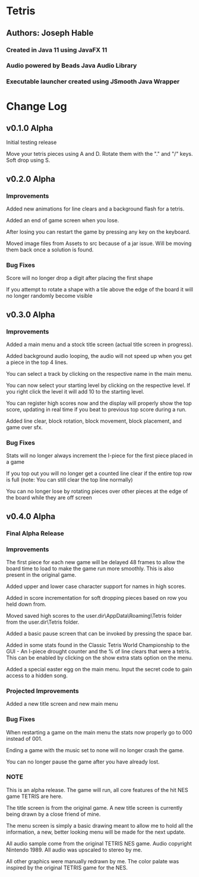 # Tetris

## Authors: Joseph Hable

### Created in Java 11 using JavaFX 11

### Audio powered by Beads Java Audio Library

### Executable launcher created using JSmooth Java Wrapper

# Change Log

## v0.1.0 Alpha

Initial testing release

Move your tetris pieces using A and D. Rotate them with the "." and "/" keys. Soft drop using S.

## v0.2.0 Alpha

### Improvements

Added new animations for line clears and a background flash for a tetris. 

Added an end of game screen when you lose.

After losing you can restart the game by pressing any key on the keyboard.

Moved image files from Assets to src because of a jar issue. Will be moving them back once a solution is found.

### Bug Fixes

Score will no longer drop a digit after placing the first shape

If you attempt to rotate a shape with a tile above the edge of the board it will no longer randomly become visible

## v0.3.0 Alpha

### Improvements

Added a main menu and a stock title screen (actual title screen in progress).

Added background audio looping, the audio will not speed up when you get a piece in the top 4 lines.

You can select a track by clicking on the respective name in the main menu.

You can now select your starting level by clicking on the respective level. If you right click the level it will add 10 to the starting level.

You can register high scores now and the display will properly show the top score, updating in real time if you beat to previous top score during a run.

Added line clear, block rotation, block movement, block placement, and game over sfx.

### Bug Fixes

Stats will no longer always increment the I-piece for the first piece placed in a game

If you top out you will no longer get a counted line clear if the entire top row is full (note: You can still clear the top line normally)

You can no longer lose by rotating pieces over other pieces at the edge of the board while they are off screen

## v0.4.0 Alpha

### Final Alpha Release

### Improvements

The first piece for each new game will be delayed 48 frames to allow the board time to load to make the game run more smoothly. This is also present in the original game.

Added upper and lower case character support for names in high scores.

Added in score incrementation for soft dropping pieces based on row you held down from.

Moved saved high scores to the user.dir\AppData\Roaming\Tetris folder from the user.dir\Tetris folder.

Added a basic pause screen that can be invoked by pressing the space bar.

Added in some stats found in the Classic Tetris World Championship to the GUI - An I-piece drought counter and the % of line clears that were a tetris. This can be enabled by clicking on the show extra stats option on the menu.

Added a special easter egg on the main menu. Input the secret code to gain access to a hidden song.

### Projected Improvements

Added a new title screen and new main menu

### Bug Fixes

When restarting a game on the main menu the stats now properly go to 000 instead of 001.

Ending a game with the music set to none will no longer crash the game.

You can no longer pause the game after you have already lost.

### NOTE

This is an alpha release. The game will run, all core features of the hit NES game TETRIS are here.

The title screen is from the original game. A new title screen is currently being drawn by a close friend of mine.

The menu screen is simply a basic drawing meant to allow me to hold all the information, a new, better looking menu will be made for the next update.

All audio sample come from the original TETRIS NES game. Audio copyright Nintendo 1989. All audio was upscaled to stereo by me.

All other graphics were manually redrawn by me. The color palate was inspired by the original TETRIS game for the NES.
